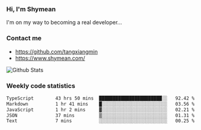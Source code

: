 ### Hi, I'm Shymean

I'm on my way to becoming a real developer...

### Contact me

- <https://github.com/tangxiangmin>
- <https://www.shymean.com/>

![Github Stats](https://github-readme-stats.vercel.app/api?username=tangxiangmin&show_icons=true&theme=dark)


###  Weekly code statistics

<!--START_SECTION:waka-->

```txt
TypeScript        43 hrs 50 mins  ███████████████████████░░   92.42 %
Markdown          1 hr 41 mins    █░░░░░░░░░░░░░░░░░░░░░░░░   03.56 %
JavaScript        1 hr 2 mins     ▓░░░░░░░░░░░░░░░░░░░░░░░░   02.21 %
JSON              37 mins         ▒░░░░░░░░░░░░░░░░░░░░░░░░   01.31 %
Text              7 mins          ░░░░░░░░░░░░░░░░░░░░░░░░░   00.25 %
```

<!--END_SECTION:waka-->